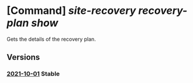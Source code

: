# [Command] _site-recovery recovery-plan show_

Gets the details of the recovery plan.

## Versions

### [2021-10-01](/Resources/mgmt-plane/L3N1YnNjcmlwdGlvbnMve30vcmVzb3VyY2Vncm91cHMve30vcHJvdmlkZXJzL21pY3Jvc29mdC5yZWNvdmVyeXNlcnZpY2VzL3ZhdWx0cy97fS9yZXBsaWNhdGlvbnJlY292ZXJ5cGxhbnMve30=/2021-10-01.xml) **Stable**

<!-- mgmt-plane /subscriptions/{}/resourcegroups/{}/providers/microsoft.recoveryservices/vaults/{}/replicationrecoveryplans/{} 2021-10-01 -->
